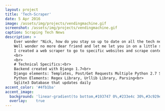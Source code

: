 ```yaml
---
layout: project
title: 'Tech-Scraper'
date: 5 Apr 2016
image: /assets/img/projects/vendingmachine.gif
screenshot: /assets/img/projects/vendingmachine.gif
caption: Scraping Tech News
description: >
    Ever wonder "Nick, how do you stay so up to date on all the tech news WHILST creating so many amazing peices of technology?!"<br>
    Well wonder no more dear friend and let me let you in on a little secret:<br>
    I created a web scraper to go to specific websites and scrape content off of those websites that I'm specifically interested in.
    <br>
    <br>
    # Technical Specifics:<br>
    Backend created with Django 1.7<br>
    Django elements: Templates, Post/Get Requests Multiple Python 2.7 Scripts for scraping<br>
    Python Elements: Regex Library, Urllib Library, Parsing<br>
    Sqlite3 Database that updates daily
accent_color: '#4fb1ba'
accent_image:
  background: 'linear-gradient(to bottom,#193747 0%,#233e4c 30%,#3c929e 50%,#d5d5d4 70%,#cdccc8 100%)'
  overlay:    true
---
```

